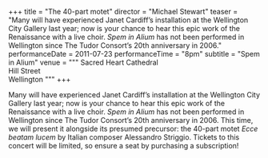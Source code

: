 +++
title = "The 40-part motet"
director = "Michael Stewart"
teaser = "Many will have experienced Janet Cardiff’s installation at the Wellington City Gallery last year; now is your chance to hear this epic work of the Renaissance with a live choir. *Spem in Alium* has not been performed in Wellington since The Tudor Consort’s 20th anniversary in 2006."
performanceDate = 2011-07-23
performanceTime = "8pm"
subtitle = "Spem in Alium"
venue = """
Sacred Heart Cathedral  
Hill Street  
Wellington
"""
+++

Many will have experienced Janet Cardiff’s installation at the Wellington City Gallery last year; now is your chance to hear this epic work of the Renaissance with a live choir. *Spem in Alium* has not been performed in Wellington since The Tudor Consort’s 20th anniversary in 2006. This time, we will present it alongside its presumed precursor: the 40-part motet *Ecce beatam lucem* by Italian composer Alessandro Striggio. Tickets to this concert will be limited, so ensure a seat by purchasing a subscription!
